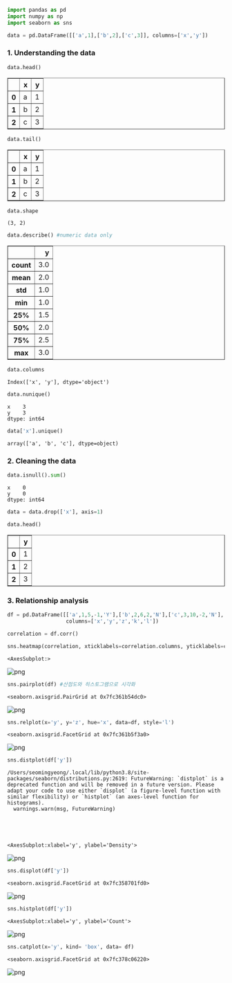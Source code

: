 ```python
import pandas as pd 
import numpy as np
import seaborn as sns
```


```python
data = pd.DataFrame([['a',1],['b',2],['c',3]], columns=['x','y'])
```

### 1. Understanding the data


```python
data.head()
```




<div>
<style scoped>
    .dataframe tbody tr th:only-of-type {
        vertical-align: middle;
    }

    .dataframe tbody tr th {
        vertical-align: top;
    }

    .dataframe thead th {
        text-align: right;
    }
</style>
<table border="1" class="dataframe">
  <thead>
    <tr style="text-align: right;">
      <th></th>
      <th>x</th>
      <th>y</th>
    </tr>
  </thead>
  <tbody>
    <tr>
      <th>0</th>
      <td>a</td>
      <td>1</td>
    </tr>
    <tr>
      <th>1</th>
      <td>b</td>
      <td>2</td>
    </tr>
    <tr>
      <th>2</th>
      <td>c</td>
      <td>3</td>
    </tr>
  </tbody>
</table>
</div>




```python
data.tail()
```




<div>
<style scoped>
    .dataframe tbody tr th:only-of-type {
        vertical-align: middle;
    }

    .dataframe tbody tr th {
        vertical-align: top;
    }

    .dataframe thead th {
        text-align: right;
    }
</style>
<table border="1" class="dataframe">
  <thead>
    <tr style="text-align: right;">
      <th></th>
      <th>x</th>
      <th>y</th>
    </tr>
  </thead>
  <tbody>
    <tr>
      <th>0</th>
      <td>a</td>
      <td>1</td>
    </tr>
    <tr>
      <th>1</th>
      <td>b</td>
      <td>2</td>
    </tr>
    <tr>
      <th>2</th>
      <td>c</td>
      <td>3</td>
    </tr>
  </tbody>
</table>
</div>




```python
data.shape
```




    (3, 2)




```python
data.describe() #numeric data only
```




<div>
<style scoped>
    .dataframe tbody tr th:only-of-type {
        vertical-align: middle;
    }

    .dataframe tbody tr th {
        vertical-align: top;
    }

    .dataframe thead th {
        text-align: right;
    }
</style>
<table border="1" class="dataframe">
  <thead>
    <tr style="text-align: right;">
      <th></th>
      <th>y</th>
    </tr>
  </thead>
  <tbody>
    <tr>
      <th>count</th>
      <td>3.0</td>
    </tr>
    <tr>
      <th>mean</th>
      <td>2.0</td>
    </tr>
    <tr>
      <th>std</th>
      <td>1.0</td>
    </tr>
    <tr>
      <th>min</th>
      <td>1.0</td>
    </tr>
    <tr>
      <th>25%</th>
      <td>1.5</td>
    </tr>
    <tr>
      <th>50%</th>
      <td>2.0</td>
    </tr>
    <tr>
      <th>75%</th>
      <td>2.5</td>
    </tr>
    <tr>
      <th>max</th>
      <td>3.0</td>
    </tr>
  </tbody>
</table>
</div>




```python
data.columns
```




    Index(['x', 'y'], dtype='object')




```python
data.nunique()
```




    x    3
    y    3
    dtype: int64




```python
data['x'].unique()
```




    array(['a', 'b', 'c'], dtype=object)



### 2. Cleaning the data


```python
data.isnull().sum()
```




    x    0
    y    0
    dtype: int64




```python
data = data.drop(['x'], axis=1)
```


```python
data.head()
```




<div>
<style scoped>
    .dataframe tbody tr th:only-of-type {
        vertical-align: middle;
    }

    .dataframe tbody tr th {
        vertical-align: top;
    }

    .dataframe thead th {
        text-align: right;
    }
</style>
<table border="1" class="dataframe">
  <thead>
    <tr style="text-align: right;">
      <th></th>
      <th>y</th>
    </tr>
  </thead>
  <tbody>
    <tr>
      <th>0</th>
      <td>1</td>
    </tr>
    <tr>
      <th>1</th>
      <td>2</td>
    </tr>
    <tr>
      <th>2</th>
      <td>3</td>
    </tr>
  </tbody>
</table>
</div>



### 3. Relationship analysis


```python
df = pd.DataFrame([['a',1,5,-1,'Y'],['b',2,6,2,'N'],['c',3,10,-2,'N'], ['c',3,10,-2,'N'],['c',3,9,-2,'N']], 
                   columns=['x','y','z','k','l'])
```


```python
correlation = df.corr()
```


```python
sns.heatmap(correlation, xticklabels=correlation.columns, yticklabels=correlation.columns, annot=True)
```




    <AxesSubplot:>




    
![png](output_17_1.png)
    



```python
sns.pairplot(df) #산점도와 히스토그램으로 시각화
```




    <seaborn.axisgrid.PairGrid at 0x7fc361b54dc0>




    
![png](output_18_1.png)
    



```python
sns.relplot(x='y', y='z', hue='x', data=df, style='l')
```




    <seaborn.axisgrid.FacetGrid at 0x7fc361b5f3a0>




    
![png](output_19_1.png)
    



```python
sns.distplot(df['y'])
```

    /Users/seomingyeong/.local/lib/python3.8/site-packages/seaborn/distributions.py:2619: FutureWarning: `distplot` is a deprecated function and will be removed in a future version. Please adapt your code to use either `displot` (a figure-level function with similar flexibility) or `histplot` (an axes-level function for histograms).
      warnings.warn(msg, FutureWarning)





    <AxesSubplot:xlabel='y', ylabel='Density'>




    
![png](output_20_2.png)
    



```python
sns.displot(df['y'])
```




    <seaborn.axisgrid.FacetGrid at 0x7fc358701fd0>




    
![png](output_21_1.png)
    



```python
sns.histplot(df['y'])
```




    <AxesSubplot:xlabel='y', ylabel='Count'>




    
![png](output_22_1.png)
    



```python
sns.catplot(x='y', kind= 'box', data= df)
```




    <seaborn.axisgrid.FacetGrid at 0x7fc378c06220>




    
![png](output_23_1.png)
    

